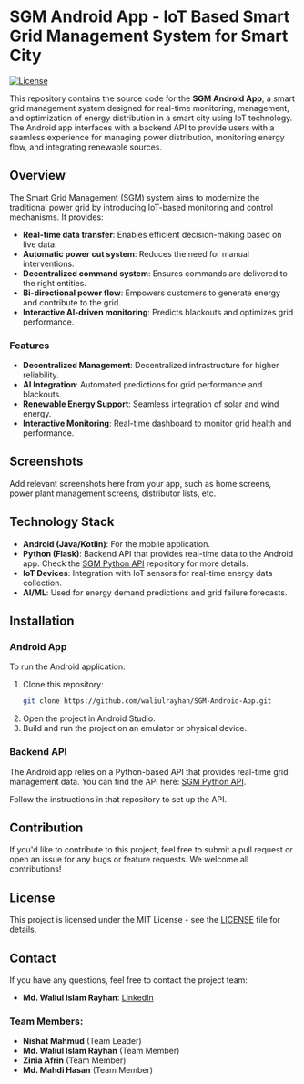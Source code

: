# SGM Android App - IoT Based Smart Grid Management System for Smart City

[![License](https://img.shields.io/badge/license-MIT-green.svg)](LICENSE)

This repository contains the source code for the **SGM Android App**, a smart grid management system designed for real-time monitoring, management, and optimization of energy distribution in a smart city using IoT technology. The Android app interfaces with a backend API to provide users with a seamless experience for managing power distribution, monitoring energy flow, and integrating renewable sources.

## Overview

The Smart Grid Management (SGM) system aims to modernize the traditional power grid by introducing IoT-based monitoring and control mechanisms. It provides:

- **Real-time data transfer**: Enables efficient decision-making based on live data.
- **Automatic power cut system**: Reduces the need for manual interventions.
- **Decentralized command system**: Ensures commands are delivered to the right entities.
- **Bi-directional power flow**: Empowers customers to generate energy and contribute to the grid.
- **Interactive AI-driven monitoring**: Predicts blackouts and optimizes grid performance.

### Features
- **Decentralized Management**: Decentralized infrastructure for higher reliability.
- **AI Integration**: Automated predictions for grid performance and blackouts.
- **Renewable Energy Support**: Seamless integration of solar and wind energy.
- **Interactive Monitoring**: Real-time dashboard to monitor grid health and performance.

## Screenshots

Add relevant screenshots here from your app, such as home screens, power plant management screens, distributor lists, etc.

## Technology Stack

- **Android (Java/Kotlin)**: For the mobile application.
- **Python (Flask)**: Backend API that provides real-time data to the Android app. Check the [SGM Python API](https://github.com/waliulrayhan/SGM-Python-API) repository for more details.
- **IoT Devices**: Integration with IoT sensors for real-time energy data collection.
- **AI/ML**: Used for energy demand predictions and grid failure forecasts.

## Installation

### Android App
To run the Android application:

1. Clone this repository:
    ```bash
    git clone https://github.com/waliulrayhan/SGM-Android-App.git
    ```
2. Open the project in Android Studio.
3. Build and run the project on an emulator or physical device.

### Backend API
The Android app relies on a Python-based API that provides real-time grid management data. You can find the API here: [SGM Python API](https://github.com/waliulrayhan/SGM-Python-API).

Follow the instructions in that repository to set up the API.

## Contribution

If you'd like to contribute to this project, feel free to submit a pull request or open an issue for any bugs or feature requests. We welcome all contributions!

## License

This project is licensed under the MIT License - see the [LICENSE](LICENSE) file for details.

## Contact

If you have any questions, feel free to contact the project team:

- **Md. Waliul Islam Rayhan**: [LinkedIn](https://www.linkedin.com/in/waliulrayhan)

### Team Members:
- **Nishat Mahmud** (Team Leader)
- **Md. Waliul Islam Rayhan** (Team Member)
- **Zinia Afrin** (Team Member)
- **Md. Mahdi Hasan** (Team Member)
